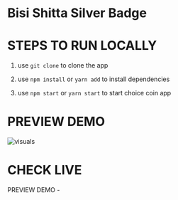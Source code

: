 # Bisi Shitta Silver Badge

# STEPS TO RUN LOCALLY

1.  use `git clone` to clone the app

2.  use `npm install` or `yarn add` to install dependencies

3. use `npm start` or `yarn start` to start choice coin app

# PREVIEW DEMO

![visuals](https://github.com/samuellyworld/heroku/blob/master/src/img/cc.gif)

# CHECK LIVE

PREVIEW DEMO - 







